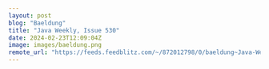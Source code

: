 ```yaml
---
layout: post
blog: "Baeldung"
title: "Java Weekly, Issue 530"
date: 2024-02-23T12:09:04Z
image: images/baeldung.png
remote_url: "https://feeds.feedblitz.com/~/872012798/0/baeldung~Java-Weekly-Issue"
---
```

